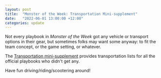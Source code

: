 ```yaml
---
layout: post
title:  "Monster of the Week: Transportation Mini-supplement"
date:   "2022-06-01 13:00:00 +12:00"
categories: update
--- 
```

Not every playbook in _Monster of the Week_ got any vehicle or transport options in their gear, but sometimes folks may want some anyway: to fit the team concept, or the game setting, or whatever. 

The [Transportation mini-supplement](/files/transportation_options_v0_1_2022_06_01.pdf) provides transportation lists for all the official playbooks who didn't get any. 

Have fun driving/riding/scootering around!
